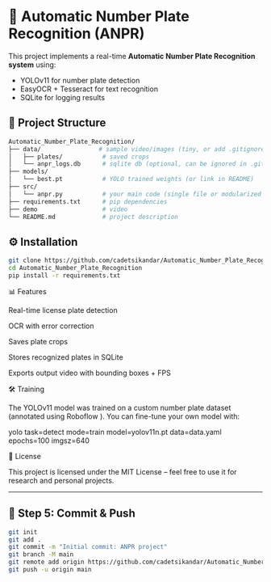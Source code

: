 # 🚗 Automatic Number Plate Recognition (ANPR)

This project implements a real-time **Automatic Number Plate Recognition system** using:
- YOLOv11 for number plate detection
- EasyOCR + Tesseract for text recognition
- SQLite for logging results

## 📂 Project Structure
```bash
Automatic_Number_Plate_Recognition/
├── data/                # sample video/images (tiny, or add .gitignore)
│   ├── plates/           # saved crops
│   └── anpr_logs.db      # sqlite db (optional, can be ignored in .gitignore)
├── models/
│   └── best.pt           # YOLO trained weights (or link in README)
├── src/
│   └── anpr.py           # your main code (single file or modularized later)
├── requirements.txt      # pip dependencies
├── demo                  # video
└── README.md             # project description

````


## ⚙️ Installation
```bash
git clone https://github.com/cadetsikandar/Automatic_Number_Plate_Recognition.git
cd Automatic_Number_Plate_Recognition
pip install -r requirements.txt
````

📊 Features

Real-time license plate detection

OCR with error correction

Saves plate crops

Stores recognized plates in SQLite

Exports output video with bounding boxes + FPS


🛠️ Training

The YOLOv11 model was trained on a custom number plate dataset (annotated using Roboflow
).
You can fine-tune your own model with:

yolo task=detect mode=train model=yolov11n.pt data=data.yaml epochs=100 imgsz=640

📜 License

This project is licensed under the MIT License – feel free to use it for research and personal projects.


---

## 🔹 Step 5: Commit & Push
```bash
git init
git add .
git commit -m "Initial commit: ANPR project"
git branch -M main
git remote add origin https://github.com/cadetsikandar/Automatic_Number_Plate_Recognition.git
git push -u origin main
